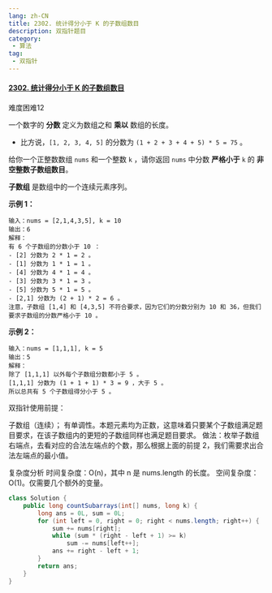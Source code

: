 ```yaml
---
lang: zh-CN
title: 2302. 统计得分小于 K 的子数组数目
description: 双指针题目
category:
 - 算法
tag:
 - 双指针
---
```


#### [2302. 统计得分小于 K 的子数组数目](https://leetcode.cn/problems/count-subarrays-with-score-less-than-k/)

难度困难12

一个数字的 **分数** 定义为数组之和 **乘以** 数组的长度。

- 比方说，`[1, 2, 3, 4, 5]` 的分数为 `(1 + 2 + 3 + 4 + 5) * 5 = 75` 。

给你一个正整数数组 `nums` 和一个整数 `k` ，请你返回 `nums` 中分数 **严格小于** `k` 的 **非空整数子数组数目**。

**子数组** 是数组中的一个连续元素序列。

 

**示例 1：**

```
输入：nums = [2,1,4,3,5], k = 10
输出：6
解释：
有 6 个子数组的分数小于 10 ：
- [2] 分数为 2 * 1 = 2 。
- [1] 分数为 1 * 1 = 1 。
- [4] 分数为 4 * 1 = 4 。
- [3] 分数为 3 * 1 = 3 。 
- [5] 分数为 5 * 1 = 5 。
- [2,1] 分数为 (2 + 1) * 2 = 6 。
注意，子数组 [1,4] 和 [4,3,5] 不符合要求，因为它们的分数分别为 10 和 36，但我们要求子数组的分数严格小于 10 。
```

**示例 2：**

```
输入：nums = [1,1,1], k = 5
输出：5
解释：
除了 [1,1,1] 以外每个子数组分数都小于 5 。
[1,1,1] 分数为 (1 + 1 + 1) * 3 = 9 ，大于 5 。
所以总共有 5 个子数组得分小于 5 。
```

双指针使用前提：

子数组（连续）；
有单调性。本题元素均为正数，这意味着只要某个子数组满足题目要求，在该子数组内的更短的子数组同样也满足题目要求。
做法：枚举子数组右端点，去看对应的合法左端点的个数，那么根据上面的前提 2，我们需要求出合法左端点的最小值。

复杂度分析
时间复杂度：O(n)，其中 n 是 nums.length 的长度。
空间复杂度：O(1)。仅需要几个额外的变量。

```java
class Solution {
    public long countSubarrays(int[] nums, long k) {
        long ans = 0L, sum = 0L;
        for (int left = 0, right = 0; right < nums.length; right++) {
            sum += nums[right];
            while (sum * (right - left + 1) >= k)
                sum -= nums[left++];
            ans += right - left + 1;
        }
        return ans;
    }
}
```

